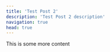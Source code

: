 ```yaml
---
title: 'Test Post 2'
description: 'Test Post 2 description'
navigation: true
head: true
---
```


This is some more content
